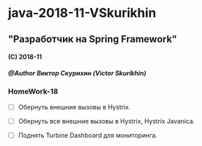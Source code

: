 # java-2018-11-VSkurikhin
## "Разработчик на Spring Framework"

#### (C) 2018-11
##### @Author Виктор Скурихин (Victor Skurikhin)

### HomeWork-18
 * [ ] Обернуть внешние вызовы в Hystrix.
 * [ ] Обернуть все внешние вызовы в Hystrix, Hystrix Javanica.
 * [ ] Поднять Turbine Dashboard для мониторинга.

